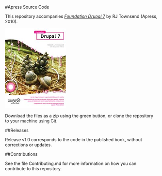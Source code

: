 #Apress Source Code

This repository accompanies [*Foundation Drupal 7*](http://www.apress.com/9781430228080) by RJ Townsend (Apress, 2010).

![Cover image](9781430228080.jpg)

Download the files as a zip using the green button, or clone the repository to your machine using Git.

##Releases

Release v1.0 corresponds to the code in the published book, without corrections or updates.

##Contributions

See the file Contributing.md for more information on how you can contribute to this repository.
